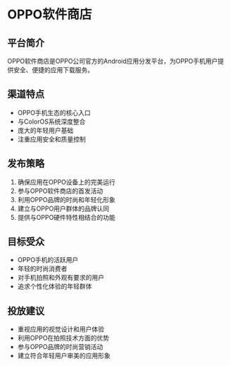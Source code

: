# OPPO软件商店

## 平台简介
OPPO软件商店是OPPO公司官方的Android应用分发平台，为OPPO手机用户提供安全、便捷的应用下载服务。

## 渠道特点
- OPPO手机生态的核心入口
- 与ColorOS系统深度整合
- 庞大的年轻用户基础
- 注重应用安全和质量控制

## 发布策略
1. 确保应用在OPPO设备上的完美运行
2. 参与OPPO软件商店的首发活动
3. 利用OPPO品牌的时尚和年轻化形象
4. 建立与OPPO用户群体的品牌认同
5. 提供与OPPO硬件特性相结合的功能

## 目标受众
- OPPO手机的活跃用户
- 年轻的时尚消费者
- 对手机拍照和外观有要求的用户
- 追求个性化体验的年轻群体

## 投放建议
- 重视应用的视觉设计和用户体验
- 利用OPPO在拍照技术方面的优势
- 参与OPPO品牌的时尚营销活动
- 建立符合年轻用户审美的应用形象